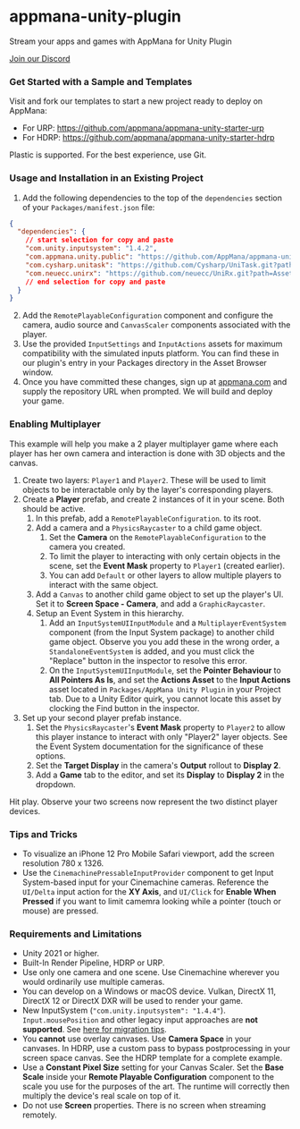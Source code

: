 # appmana-unity-plugin

Stream your apps and games with AppMana for Unity Plugin

[Join our Discord](https://discord.gg/sTSzaHSJWV)

### Get Started with a Sample and Templates

Visit and fork our templates to start a new project ready to deploy on AppMana:

 - For URP: https://github.com/appmana/appmana-unity-starter-urp
 - For HDRP: https://github.com/appmana/appmana-unity-starter-hdrp

Plastic is supported. For the best experience, use Git.

### Usage and Installation in an Existing Project
 
 1. Add the following dependencies to the top of the `dependencies` section of your `Packages/manifest.json` file:

```json
{
  "dependencies": {
    // start selection for copy and paste
    "com.unity.inputsystem": "1.4.2",
    "com.appmana.unity.public": "https://github.com/AppMana/appmana-unity-plugin.git",
    "com.cysharp.unitask": "https://github.com/Cysharp/UniTask.git?path=src/UniTask/Assets/Plugins/UniTask",
    "com.neuecc.unirx": "https://github.com/neuecc/UniRx.git?path=Assets/Plugins/UniRx/Scripts",
    // end selection for copy and paste
  }
}
```

 2. Add the `RemotePlayableConfiguration` component and configure the camera, audio source and `CanvasScaler` components associated with the player.
 3. Use the provided `InputSettings` and `InputActions` assets for maximum compatibility with the simulated inputs platform. You can find these in our plugin's entry in your Packages directory in the Asset Browser window.
 4. Once you have committed these changes, sign up at [appmana.com](https://appmana.com) and supply the repository URL when prompted. We will build and deploy your game.

### Enabling Multiplayer

This example will help you make a 2 player multiplayer game where each player has her own camera and interaction is done with 3D objects and the canvas.

 1. Create two layers: `Player1` and `Player2`. These will be used to limit objects to be interactable only by the layer's corresponding players. 
 2. Create a **Player** prefab, and create 2 instances of it in your scene. Both should be active.
    1. In this prefab, add a `RemotePlayableConfiguration`. to its root.
    2. Add a camera and a `PhysicsRaycaster` to a child game object.
       1. Set the **Camera** on the `RemotePlayableConfiguration` to the camera you created.
       2. To limit the player to interacting with only certain objects in the scene, set the **Event Mask** property to `Player1` (created earlier).
       3. You can add `Default` or other layers to allow multiple players to interact with the same object.
    3. Add a `Canvas` to another child game object to set up the player's UI. Set it to **Screen Space - Camera**, and add a `GraphicRaycaster`.
    4. Setup an Event System in this hierarchy.
       1. Add an `InputSystemUIInputModule` and a `MultiplayerEventSystem` component (from the Input System package) to another child game object. Observe you you add these in the wrong order, a `StandaloneEventSystem` is added, and you must click the "Replace" button in the inspector to resolve this error.
       2. On the `InputSystemUIInputModule`, set the **Pointer Behaviour** to **All Pointers As Is**, and set the **Actions Asset** to the **Input Actions** asset located in `Packages/AppMana Unity Plugin` in your Project tab. Due to a Unity Editor quirk, you cannot locate this asset by clocking the Find button in the inspector.
4. Set up your second player prefab instance.
   1. Set the `PhysicsRaycaster`'s **Event Mask** property to `Player2` to allow this player instance to interact with only "Player2" layer objects. See the Event System documentation for the significance of these options.
   2. Set the **Target Display** in the camera's **Output** rollout to **Display 2**.
   3. Add a **Game** tab to the editor, and set its **Display** to **Display 2** in the dropdown.

Hit play. Observe your two screens now represent the two distinct player devices.

### Tips and Tricks

 - To visualize an iPhone 12 Pro Mobile Safari viewport, add the screen resolution 780 x 1326.
 - Use the `CinemachinePressableInputProvider` component to get Input System-based input for your Cinemachine cameras. Reference the `UI/Delta` input action for the **XY Axis**, and `UI/Click` for **Enable When Pressed** if you want to limit camemra looking while a pointer (touch or mouse) are pressed. 

### Requirements and Limitations

 - Unity 2021 or higher.
 - Built-In Render Pipeline, HDRP or URP.
 - Use only one camera and one scene. Use Cinemachine wherever you would ordinarily use multiple cameras.
 - You can develop on a Windows or macOS device. Vulkan, DirectX 11, DirectX 12 or DirectX DXR will be used to render your game.
 - New InputSystem (`"com.unity.inputsystem": "1.4.4"`). `Input.mousePosition` and other legacy input approaches are **not supported**. See [here for migration tips](https://docs.unity3d.com/Packages/com.unity.inputsystem@1.3/manual/Migration.html).
 - You **cannot** use overlay canvases. Use **Camera Space** in your canvases. In HDRP, use a custom pass to bypass postprocessing in your screen space canvas. See the HDRP template for a complete example.
 - Use a **Constant Pixel Size** setting for your Canvas Scaler. Set the **Base Scale** inside your **Remote Playable Configuration** component to the scale you use for the purposes of the art. The runtime will correctly then multiply the device's real scale on top of it.
 - Do not use **Screen** properties. There is no screen when streaming remotely.
